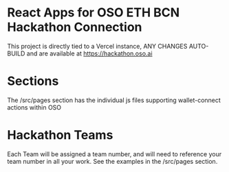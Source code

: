 # React Apps for OSO ETH BCN Hackathon Connection

This project is directly tied to a Vercel instance, ANY CHANGES AUTO-BUILD and are available at https://hackathon.oso.ai

# Sections

The /src/pages section has the individual js files supporting wallet-connect actions within OSO

# Hackathon Teams

Each Team will be assigned a team number, and will need to reference your team number in all your work.  See the examples in the /src/pages section.
